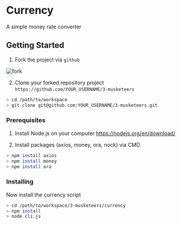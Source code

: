 # Currency

A simple money rate converter

## Getting Started

1. Fork the project via `github`

![fork](./fork.png)
</li>

2. Clone your forked repository project `https://github.com/YOUR_USERNAME/3-musketeers`

```sh
> cd /path/to/workspace
> git clone git@github.com:YOUR_USERNAME/3-musketeers.git
```

### Prerequisites

1. Install Node.js on your computer https://nodejs.org/en/download/

2. Install packages (axios, money, ora, nock) via CMD

```sh
> npm install axios
> npm install money
> npm install ora
```

### Installing

Now install the currency script

```sh
> cd /path/to/workspace/3-musketeers/currency
> npm install
> node cli.js
```
